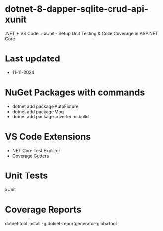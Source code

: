 # dotnet-8-dapper-sqlite-crud-api-xunit

.NET + VS Code + xUnit - Setup Unit Testing & Code Coverage in ASP.NET Core

# Last updated

- 11-11-2024

# NuGet Packages with commands
- dotnet add package AutoFixture
- dotnet add package Moq
- dotnet add package coverlet.msbuild

# VS Code Extensions

- NET Core Test Explorer
- Coverage Gutters

# Unit Tests
xUnit

# Coverage Reports

dotnet tool install -g dotnet-reportgenerator-globaltool



